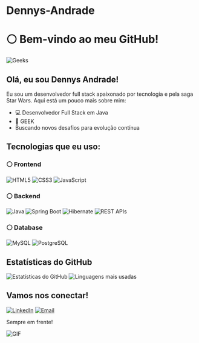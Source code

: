 # Dennys-Andrade
# ⚪ Bem-vindo ao meu GitHub!

![Geeks](https://wallpaper-mania.com/wp-content/uploads/2018/09/High_resolution_wallpaper_background_ID_77701739024.jpg)

## Olá, eu sou Dennys Andrade!

Eu sou um desenvolvedor full stack apaixonado por tecnologia e pela saga Star Wars. Aqui está um pouco mais sobre mim:

- 💻 Desenvolvedor Full Stack em Java
- 🚀 GEEK
- Buscando novos desafios para evolução contínua

## Tecnologias que eu uso:

### ⚪ Frontend
![HTML5](https://img.shields.io/badge/HTML5-black?style=flat-square&logo=html5)
![CSS3](https://img.shields.io/badge/CSS3-black?style=flat-square&logo=css3)
![JavaScript](https://img.shields.io/badge/JavaScript-black?style=flat-square&logo=javascript)

### ⚪ Backend
![Java](https://img.shields.io/badge/Java-black?style=flat-square&logo=java)
![Spring Boot](https://img.shields.io/badge/Spring%20Boot-black?style=flat-square&logo=springboot)
![Hibernate](https://img.shields.io/badge/Hibernate-black?style=flat-square&logo=hibernate)
![REST APIs](https://img.shields.io/badge/REST%20APIs-black?style=flat-square&logo=rest)

### ⚪ Database
![MySQL](https://img.shields.io/badge/MySQL-black?style=flat-square&logo=mysql)
![PostgreSQL](https://img.shields.io/badge/PostgreSQL-black?style=flat-square&logo=postgresql)

## Estatísticas do GitHub

![Estatísticas do GitHub](https://github-readme-stats.vercel.app/api?username=Dennys-Andrade&show_icons=true&theme=dark)
![Linguagens mais usadas](https://github-readme-stats.vercel.app/api/top-langs/?username=Dennys-Andrade&layout=compact&theme=dark)

## Vamos nos conectar!

[![LinkedIn](https://img.shields.io/badge/LinkedIn-black?style=flat-square&logo=linkedin)](https://www.linkedin.com/in/dennys-andrade-pcd-4983832aa)
[![Email](https://img.shields.io/badge/Email-black?style=flat-square&logo=gmail)](mailto:andrade1den@gmail.com)

Sempre em frente!

![GIF]([https://media.giphy.com/media/ZVik7pBtu9dNS/giphy.gif](https://i.pinimg.com/originals/2f/56/90/2f5690ee185f5345025b1a5b0bf2c8aa.gif))



